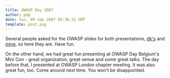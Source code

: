 ```yaml
---
title: OWASP Day 2007
author: pdp
date: Sun, 09 Sep 2007 09:36:32 GMT
template: post.pug
---
```


Several people asked for the OWASP slides for both presentations, [dk's](/files/2007/09/dwk-owasp-day-september-2007.pdf) and [mine](/files/2007/09/pdp-owasp-day-september-2007.pdf), so here they are. Have fun.

On the other hand, we had great fun presenting at OWASP Day Belgium's Mini Con - great organization, great venue and some great talks. The day before that, I presented at OWASP London chapter meeting. It was also great fun, too. Come around next time. You won't be disappointed.
